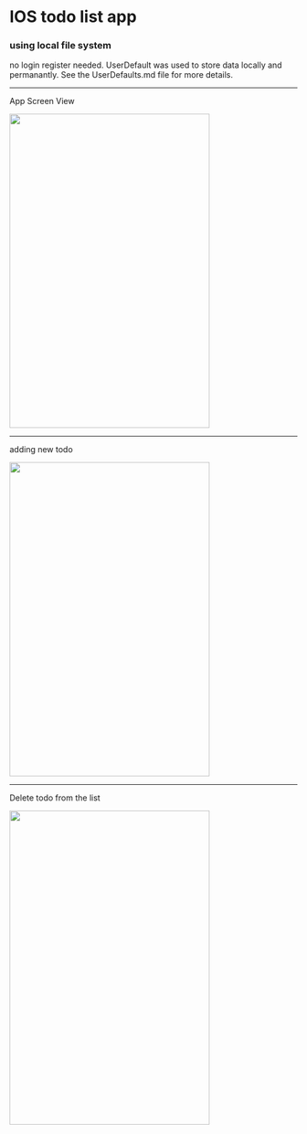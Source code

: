 
# IOS todo list app

### using local file system

no login register needed. UserDefault was used to store data locally and permanantly. See the UserDefaults.md file for more details. 

---
App Screen View

<img src="https://github.com/shameem17/ios-Todo/assets/53037559/e0e325df-dec1-4d48-abfe-ece878b9eeb8" data-canonical-src="https://github.com/shameem17/ios-Todo/assets/53037559/e0e325df-dec1-4d48-abfe-ece878b9eeb8" width="350" height="550" />




---
adding new todo

<img src="https://github.com/shameem17/ios-Todo/assets/53037559/bc13a538-9323-46a6-ac6e-f67dc9ca01cf" data-canonical-src="https://github.com/shameem17/ios-Todo/assets/53037559/bc13a538-9323-46a6-ac6e-f67dc9ca01cf" width="350" height="550" />



--- 
Delete todo from the list

<img src="https://github.com/shameem17/ios-Todo/assets/53037559/87223d5e-d019-4fdb-8480-4374f4b6f759" data-canonical-src="https://github.com/shameem17/ios-Todo/assets/53037559/87223d5e-d019-4fdb-8480-4374f4b6f759" width="350" height="550" />




